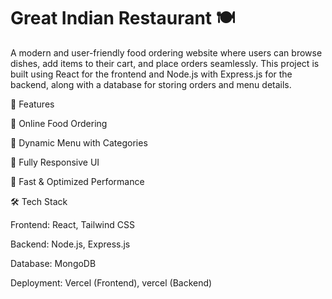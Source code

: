 # Great Indian Restaurant 🍽️

A modern and user-friendly food ordering website where users can browse dishes, add items to their cart, and place orders seamlessly. This project is built using React for the frontend and Node.js with Express.js for the backend, along with a database for storing orders and menu details.

🌟 Features

🛒 Online Food Ordering

🍛 Dynamic Menu with Categories

📱 Fully Responsive UI

🚀 Fast & Optimized Performance

🛠️ Tech Stack

Frontend: React, Tailwind CSS

Backend: Node.js, Express.js

Database: MongoDB

Deployment: Vercel (Frontend), vercel (Backend)
